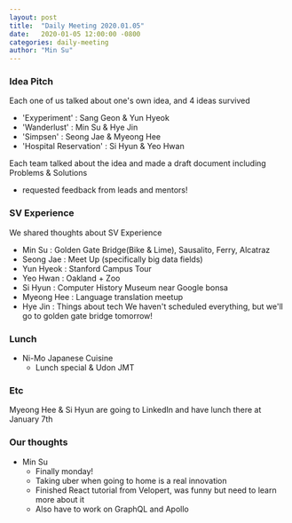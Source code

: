 ```yaml
---
layout: post
title:  "Daily Meeting 2020.01.05"
date:   2020-01-05 12:00:00 -0800
categories: daily-meeting
author: "Min Su"
---
```

### Idea Pitch
Each one of us talked about one's own idea, and 4 ideas survived
- 'Exyperiment' : Sang Geon & Yun Hyeok
- 'Wanderlust' : Min Su & Hye Jin
- 'Simpsen' : Seong Jae & Myeong Hee
- 'Hospital Reservation' : Si Hyun & Yeo Hwan

Each team talked about the idea and made a draft document including Problems & Solutions
- requested feedback from leads and mentors!

### SV Experience
We shared thoughts about SV Experience
- Min Su : Golden Gate Bridge(Bike & Lime), Sausalito, Ferry, Alcatraz
- Seong Jae : Meet Up (specifically big data fields)
- Yun Hyeok : Stanford Campus Tour
- Yeo Hwan : Oakland + Zoo
- Si Hyun : Computer History Museum near Google bonsa
- Myeong Hee : Language translation meetup
- Hye Jin : Things about tech
We haven't scheduled everything, but we'll go to golden gate bridge tomorrow!

### Lunch
- Ni-Mo Japanese Cuisine
  - Lunch special & Udon JMT

### Etc
Myeong Hee & Si Hyun are going to LinkedIn and have lunch there at January 7th

### Our thoughts
- Min Su
  - Finally monday!
  - Taking uber when going to home is a real innovation
  - Finished React tutorial from Velopert, was funny but need to learn more about it
  - Also have to work on GraphQL and Apollo
